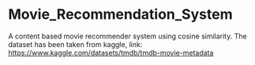 # Movie_Recommendation_System
 A content based movie recommender system using cosine similarity.
The dataset has been taken from kaggle, link: https://www.kaggle.com/datasets/tmdb/tmdb-movie-metadata
